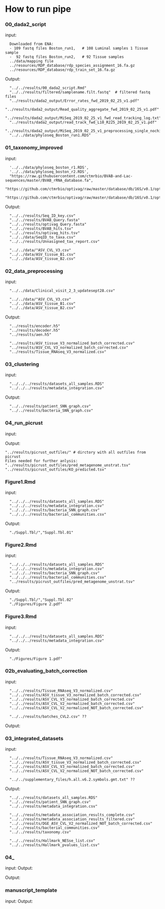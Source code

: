 # How to run pipe

### 00_dada2_script
input: 

      Downloaded from ENA:
      - 109 fastq files Boston_run1,   # 108 Luminal samples 1 Tissue sample
      -  92 fastq files Boston_run2,   # 92 Tissue samples
      ../data/mapping file
      ../resources/RDP_database/rdp_species_assignment_16.fa.gz
      ../resources/RDP_database/rdp_train_set_16.fa.gz
      
Output:

      "../../results/00_dada2_script.Rmd"
      "../../results/filtered/samplename.filt.fastq"  # filtered fastq files
      "../results/dada2_output/Error_rates_fwd_2019_02_25_v1.pdf"
      "../results/dada2_output/Read_quality_aggregate_fwd_2019_02_25_v1.pdf"
      "../results/dada2_output/MiSeq_2019_02_25_v1_fwd_read_tracking_log.txt"
      "../results/dada2_output/read_track_fwd_L10_R225_2019_02_25_v1.pdf"
      "../results/dada2_output/MiSeq_2019_02_25_v1_preprocessing_single_nochim.RDS"
      "../../data/phyloseq_Boston_run1.RDS"         

### 01_taxonomy_improved
input: 

      '../../data/phyloseq_boston_r1.RDS',   
      '../../data/phyloseq_boston_r2.RDS',   
      "https://raw.githubusercontent.com/ctmrbio/BVAB-and-Lac-sequences/master/BVAB_rRNA_database.fa",
      "https://github.com/ctmrbio/optivag/raw/master/database/db/16S/v0.1/optivag_db.fasta.gz",
      "https://github.com/ctmrbio/optivag/raw/master/database/db/16S/v0.1/optivag_seqinfo.csv"
      
Output:

      "../../results/Seq_ID_key.csv"
      "../../results/BVAB_Query.fasta"
      "../../results/optivag_Query.fasta"
      "../../results/BVAB_hits.tsv"
      "../../results/optivag_hits.tsv"
      "../../data/SeqID_to_taxa.csv"
      "../../results/Unnasigned_tax_report.csv"
      
      "../../data/"ASV_CVL_V3.csv"
      "../../data/ASV_tissue_B1.csv"
      "../../data/ASV_tissue_B2.csv"

### 02_data_preprocessing
input: 
      
      "../../data/Clinical_visit_2_3_updatesept28.csv"
      
      "../../data/"ASV_CVL_V3.csv"
      "../../data/ASV_tissue_B1.csv"
      "../../data/ASV_tissue_B2.csv"
      
Output:
      
      "../results/encoder.h5"
      "../results/decoder.h5"
      "../results/aen.h5"
      
      "../results/ASV_tissue_V3_normalized_batch_corrected.csv"
      "../results/ASV_CVL_V3_normalized_batch_corrected.csv"
      "../results/Tissue_RNAseq_V3_normalized.csv"
      
### 03_clustering
input: 
      
      "../../../results/datasets_all_samples.RDS"
      "../../../results/metadata_integration.csv"
      
Output:

      "../../results/patient_SNN_graph.csv"
      "../../results/bacteria_SNN_graph.csv"

### 04_run_picrust
input: 

    

Output:

    "../results/picrust_outfiles/" # dirctory with all outfiles from picrust
    Files needed for further anlysis:
    "../results/picrust_outfiles/pred_metagenome_unstrat.tsv"
    "../results/picrust_outfiles/KO_predicted.tsv"

### Figure1.Rmd
input: 

      "../../../results/datasets_all_samples.RDS"
      "../../../results/metadata_integration.csv"
      "../../../results/bacteria_SNN_graph.csv"
      "../../../results/bacterial_communities.csv"
      
Output:

      "./Suppl.Tbl/","Suppl.Tbl.01"

### Figure2.Rmd
input: 

      "../../../results/datasets_all_samples.RDS"
      "../../../results/metadata_integration.csv"
      "../../../results/bacteria_SNN_graph.csv"
      "../../../results/bacterial_communities.csv"
      "../results/picrust_outfiles/pred_metagenome_unstrat.tsv"
      
Output:

      "./Suppl.Tbl/","Suppl.Tbl.02"
      "./Figures/Figure 2.pdf"


### Figure3.Rmd
input: 

      "../../../results/datasets_all_samples.RDS"
      "../../../results/metadata_integration.csv"
      
Output:

      "./Figures/Figure 1.pdf"

### 02b_evaluating_batch_correction
input: 

      "../../results/Tissue_RNAseq_V3_normalized.csv"
      "../../results/ASV_tissue_V3_normalized_batch_corrected.csv"
      "../../results/ASV_CVL_V3_normalized_batch_corrected.csv"
      "../../results/ASV_CVL_V2_normalized_batch_corrected.csv"
      "../../results/ASV_CVL_V2_normalized_NOT_batch_corrected.csv"
      
      "../../results/batches_CVL2.csv" ??
      
Output:

### 03_integrated_datasets
input: 

      "../../results/Tissue_RNAseq_V3_normalized.csv"
      "../../results/ASV_tissue_V3_normalized_batch_corrected.csv"
      "../../results/ASV_CVL_V3_normalized_batch_corrected.csv"
      "../../results/ASV_CVL_V2_normalized_NOT_batch_corrected.csv"
      
      "../../supplementary_files/h.all.v6.2.symbols.gmt.txt" ??
      
Output:

      "../../results/datasets_all_samples.RDS"
      "../../results/patient_SNN_graph.csv"
      "../../results/metadata_integration.csv"
      
      "../../results/metadata_association_results_complete.csv"
      "../../results/metadata_association_results_filtered.csv"
      "../../results/DGE_ASV_CVL_V2_normalized_NOT_batch_corrected.csv"
      "../../results/bacterial_communities.csv"
      "../../results/taxonomy.csv"
      
      "../../results/Hallmark_NESse_list.csv"
      "../../results/Hallmark_pvalues_list.csv"

### 04_
input: 
Output:

      
Output:

### manuscript_template
input: 
Output: